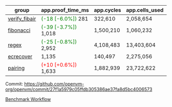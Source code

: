 | group | app.proof_time_ms | app.cycles | app.cells_used | leaf.proof_time_ms | leaf.cycles | leaf.cells_used |
| -- | -- | -- | -- | -- | -- | -- |
| [verify_fibair](https://github.com/openvm-org/openvm/blob/benchmark-results/benchmarks-pr/2078/verify_fibair-27f1a5979c05ffdb305386ae37fa8d5bc4006573.md) |<span style='color: green'>(-18 [-6.0%])</span> 281 |  322,610 |  2,058,654 |- | - | - |
| [fibonacci](https://github.com/openvm-org/openvm/blob/benchmark-results/benchmarks-pr/2078/fibonacci-27f1a5979c05ffdb305386ae37fa8d5bc4006573.md) |<span style='color: green'>(-39 [-3.7%])</span> 1,018 |  1,500,210 |  1,060,232 |- | - | - |
| [regex](https://github.com/openvm-org/openvm/blob/benchmark-results/benchmarks-pr/2078/regex-27f1a5979c05ffdb305386ae37fa8d5bc4006573.md) |<span style='color: green'>(-25 [-0.8%])</span> 2,952 |  4,108,483 |  13,403,604 |- | - | - |
| [ecrecover](https://github.com/openvm-org/openvm/blob/benchmark-results/benchmarks-pr/2078/ecrecover-27f1a5979c05ffdb305386ae37fa8d5bc4006573.md) | 1,135 |  140,497 |  2,275,056 |- | - | - |
| [pairing](https://github.com/openvm-org/openvm/blob/benchmark-results/benchmarks-pr/2078/pairing-27f1a5979c05ffdb305386ae37fa8d5bc4006573.md) |<span style='color: red'>(+10 [+0.6%])</span> 1,633 |  1,882,939 |  23,722,622 |- | - | - |


Commit: https://github.com/openvm-org/openvm/commit/27f1a5979c05ffdb305386ae37fa8d5bc4006573

[Benchmark Workflow](https://github.com/openvm-org/openvm/actions/runs/17267366394)
